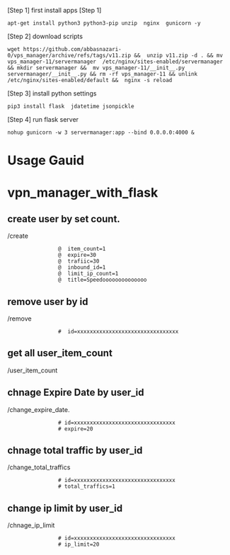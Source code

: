[Step 1] first install apps [Step 1]

    apt-get install python3 python3-pip unzip  nginx  gunicorn -y

[Step 2] download scripts

    wget https://github.com/abbasnazari-0/vps_manager/archive/refs/tags/v11.zip &&  unzip v11.zip -d . && mv vps_manager-11/servermanager  /etc/nginx/sites-enabled/servermanager && mkdir servermanager &&  mv vps_manager-11/__init__.py servermanager/__init__.py && rm -rf vps_manager-11 && unlink /etc/nginx/sites-enabled/default &&  nginx -s reload

[Step 3] install python settings

    pip3 install flask  jdatetime jsonpickle

[Step 4] run flask server

    nohup gunicorn -w 3 servermanager:app --bind 0.0.0.0:4000 &




# Usage Gauid
# vpn_manager_with_flask
 
## create user by set count.
 /create 
 
                    @  item_count=1
                    @  expire=30
                    @  trafiic=30
                    @  inbound_id=1
                    @  limit_ip_count=1
                    @  title=Speedoooooooooooooo


## remove user by id
/remove 

                    #  id=xxxxxxxxxxxxxxxxxxxxxxxxxxxxxxxx
                    


## get all user_item_count 

/user_item_count



## chnage Expire Date by user_id

/change_expire_date.

                    # id=xxxxxxxxxxxxxxxxxxxxxxxxxxxxxxxx
                    # expire=20



## chnage total traffic by user_id                    

/change_total_traffics

                    # id=xxxxxxxxxxxxxxxxxxxxxxxxxxxxxxxx
                    # total_traffics=1



## change ip limit by user_id        

/chnage_ip_limit

                    # id=xxxxxxxxxxxxxxxxxxxxxxxxxxxxxxxx
                    # ip_limit=20
                    
                    
